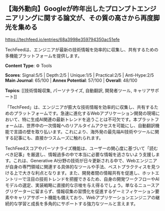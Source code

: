 ## 【海外動向】Googleが昨年出したプロンプトエンジニアリングに関する論文が、その質の高さから再度脚光を集める

https://techfeed.io/entries/68a3998e359794350ac51efe

TechFeedは、エンジニアが最新の技術情報を効率的に収集し、共有するための多機能プラットフォームを提供します。

**Content Type**: ⚙️ Tools

**Scores**: Signal:5/5 | Depth:2/5 | Unique:1/5 | Practical:2/5 | Anti-Hype:2/5
**Main Journal**: 65/100 | **Annex Potential**: 57/100 | **Overall**: 48/100

**Topics**: [[技術情報収集, パーソナライズ, 自動翻訳, 開発者ツール, キャリアサポート]]

「TechFeed」は、エンジニアが膨大な技術情報を効率的に収集し、共有するためのプラットフォームです。急速に進化するWebアプリケーション開発の現場において、特に生成AI関連の最新トレンドを追うことは不可欠です。本プラットフォームは、世界中の一次情報へのリアルタイムアクセスを可能にし、自動翻訳機能で言語の壁を取り払います。これにより、海外発の最先端AI技術やツールに関する記事にも、直接かつスムーズに触れられます。

TechFeedスコアやパーソナライズ機能は、ユーザーの関心度に基づいて「読むべき記事」を厳選し、情報過多の中で本当に必要な情報を逃さないよう支援します。これは、Generative AI分野の技術が日々更新される中で、Webエンジニアが自身の専門領域に関連する具体的なツールや手法、ベストプラクティスを見つける上で大きな利点となります。また、開発者間の情報共有を促進し、ホットエントリーで注目の技術トレンドを把握できるため、自身の開発ワークフローやAIモデルの選定、実装戦略に直接的な示唆を与え得るでしょう。単なるニュースアグリゲーターに留まらず、情報収集の習慣化を促進するゲーミフィケーション要素やキャリアサポート機能も備えており、Webアプリケーションエンジニアの継続的な学習と成長を多角的にサポートする強力なツールと言えます。